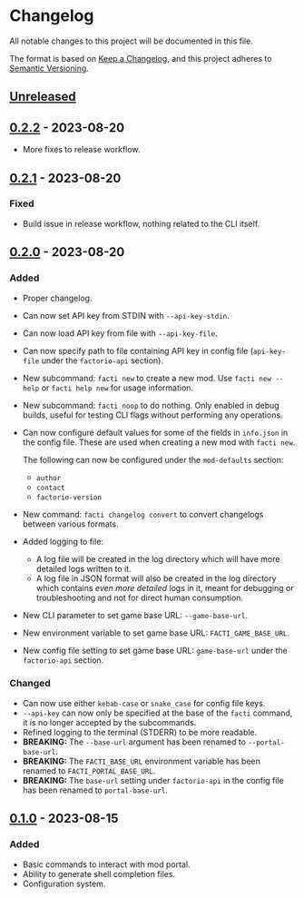 # Changelog

All notable changes to this project will be documented in this file.

The format is based on [Keep a Changelog](https://keepachangelog.com/en/1.0.0/),
and this project adheres to [Semantic Versioning](https://semver.org/spec/v2.0.0.html).

## [Unreleased]

## [0.2.2] - 2023-08-20

 - More fixes to release workflow.

## [0.2.1] - 2023-08-20

### Fixed

 - Build issue in release workflow, nothing related to the CLI itself.

## [0.2.0] - 2023-08-20

### Added

 - Proper changelog.
 - Can now set API key from STDIN with `--api-key-stdin`.
 - Can now load API key from file with `--api-key-file`.
 - Can now specify path to file containing API key in config file
   (`api-key-file` under the `factorio-api` section).
 - New subcommand: `facti new` to create a new mod.
   Use `facti new --help` or `facti help new` for usage information.
 - New subcommand: `facti noop` to do nothing.
   Only enabled in debug builds, useful for testing CLI flags without performing
   any operations.
 - Can now configure default values for some of the fields in `info.json` in
   the config file. These are used when creating a new mod with `facti new`.

   The following can now be configured under the `mod-defaults` section:
    * `author`
    * `contact`
    * `factorio-version`
 - New command: `facti changelog convert` to convert changelogs between various
   formats.
 - Added logging to file:
    - A log file will be created in the log directory which will have more
      detailed logs written to it.
    - A log file in JSON format will also be created in the log directory which
      contains *even more detailed* logs in it, meant for debugging or
      troubleshooting and not for direct human consumption.
 - New CLI parameter to set game base URL: `--game-base-url`.
 - New environment variable to set game base URL: `FACTI_GAME_BASE_URL`.
 - New config file setting to set game base URL: `game-base-url` under the
   `factorio-api` section.

### Changed

 - Can now use either `kebab-case` or `snake_case` for config file keys.
 - `--api-key` can now only be specified at the base of the `facti` command,
   it is no longer accepted by the subcommands.
 - Refined logging to the terminal (STDERR) to be more readable.
 - **BREAKING:** The `--base-url` argument has been renamed to `--portal-base-url`.
 - **BREAKING:** The `FACTI_BASE_URL` environment variable has been renamed
   to `FACTI_PORTAL_BASE_URL`.
 - **BREAKING:** The `base-url` setting under `factorio-api` in the config file
   has been renamed to `portal-base-url`.

## [0.1.0] - 2023-08-15

### Added

 - Basic commands to interact with mod portal.
 - Ability to generate shell completion files.
 - Configuration system.

[unreleased]: https://github.com/Sharparam/facti/compare/cli/v0.2.2...HEAD
[0.2.2]: https://github.com/Sharparam/facti/releases/tag/cli/v0.2.1...v0.2.2
[0.2.1]: https://github.com/Sharparam/facti/releases/tag/cli/v0.2.0...v0.2.1
[0.2.0]: https://github.com/Sharparam/facti/releases/tag/cli/v0.1.0...v0.2.0
[0.1.0]: https://github.com/Sharparam/facti/releases/tag/cli/v0.1.0
